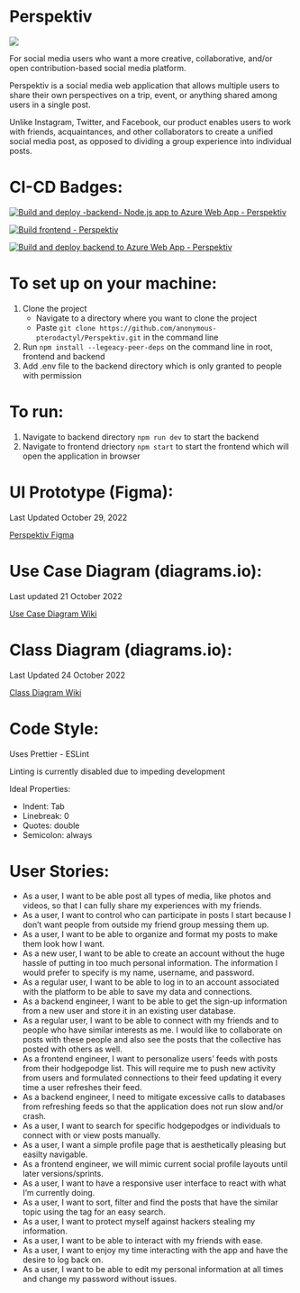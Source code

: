 # Perspektiv
![](https://github.com/anonymous-pterodactyl/Perspektiv/blob/main/frontend/src/img/Perspektiv.gif)

For social media users who want a more creative, collaborative, and/or open contribution-based social media platform. 

Perspektiv is a social media web application that allows multiple users to share their own perspectives on a trip, event, or anything shared among users in a single post. 

Unlike Instagram, Twitter, and Facebook, our product enables users to work with friends, acquaintances, and other collaborators to create a unified social media post, as opposed to dividing a group experience into individual posts.

# CI-CD Badges:
[![Build and deploy -backend- Node.js app to Azure Web App - Perspektiv](https://github.com/anonymous-pterodactyl/Perspektiv/actions/workflows/ci-cd_perspektiv.yml/badge.svg)](https://github.com/anonymous-pterodactyl/Perspektiv/actions/workflows/ci-cd_perspektiv.yml)

[![Build frontend - Perspektiv](https://github.com/anonymous-pterodactyl/Perspektiv/actions/workflows/ci-cd_frontend.yml/badge.svg)](https://github.com/anonymous-pterodactyl/Perspektiv/actions/workflows/ci-cd_frontend.yml)

[![Build and deploy backend to Azure Web App - Perspektiv](https://github.com/anonymous-pterodactyl/Perspektiv/actions/workflows/ci-cd_backend.yml/badge.svg)](https://github.com/anonymous-pterodactyl/Perspektiv/actions/workflows/ci-cd_backend.yml)

# To set up on your machine:
1. Clone the project
   - Navigate to a directory where you want to clone the project
   - Paste `git clone https://github.com/anonymous-pterodactyl/Perspektiv.git` in the command line
3. Run `npm install --legeacy-peer-deps` on the command line in root, frontend and backend
4. Add .env file to the backend directory which is only granted to people with permission

# To run:
1. Navigate to backend directory `npm run dev` to start the backend
2. Navigate to frontend driectory `npm start` to start the frontend which will open the application in browser

# UI Prototype (Figma):
Last Updated October 29, 2022

[Perspektiv Figma](https://www.figma.com/file/y4sYKrMqJDqsF7V8trsUqr/Storyboard?node-id=2%3A4&t=pW6ZKOGMVraMOftd-1)

# Use Case Diagram (diagrams.io):
Last updated 21 October 2022

[Use Case Diagram Wiki](https://github.com/anonymous-pterodactyl/Perspektiv/wiki/Use-Case-Diagram)

# Class Diagram (diagrams.io):
Last Updated 24 October 2022

[Class Diagram Wiki](https://github.com/anonymous-pterodactyl/Perspektiv/wiki/Class-Diagram)

# Code Style:
Uses Prettier - ESLint

Linting is currently disabled due to impeding development

Ideal Properties:
   - Indent: Tab
   - Linebreak: 0
   - Quotes: double
   - Semicolon: always

# User Stories:
*  As a user, I want to be able post all types of media, like photos and videos, so that I can fully share my experiences with my friends.
*  As a user, I want to control who can participate in posts I start because I don’t want people from outside my friend group messing them up.
*  As a user, I want to be able to organize and format my posts to make them look how I want.
*  As a new user, I want to be able to create an account without the huge hassle of putting in too much personal information. The information I would prefer to specify is my name, username, and password.
*  As a regular user, I want to be able to log in to an account associated with the platform to be able to save my data and connections.
*  As a backend engineer, I want to be able to get the sign-up information from a new user and store it in an existing user database.
*  As a regular user, I want to be able to connect with my friends and to people who have similar interests as me. I would like to collaborate on posts with these people and also see the posts that the collective has posted with others as well.
*  As a frontend engineer, I want to personalize users’ feeds with posts from their hodgepodge list. This will require me to push new activity from users and formulated connections to their feed updating it every time a user refreshes their feed.
*  As a backend engineer, I need to mitigate excessive calls to databases from refreshing feeds so that the application does not run slow and/or crash.
*  As a user, I want to search for specific hodgepodges or individuals to connect with or view posts manually.
*  As a user, I want a simple profile page that is aesthetically pleasing but easilty navigable.
*  As a frontend engineer, we will mimic current social profile layouts until later versions/sprints.
*  As a user, I want to have a responsive user interface to react with what I’m currently doing.
*  As a user, I want to sort, filter and find the posts that have the similar topic using the tag for an easy search.
*  As a user, I want to protect myself against hackers stealing my information.
*  As a user, I want to be able to interact with my friends with ease.
*  As a user, I want to enjoy my time interacting with the app and have the desire to log back on.
*  As a user, I want to be able to edit my personal information at all times and change my password without issues.

